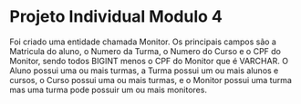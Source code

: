 # Projeto Individual Modulo 4
Foi criado uma entidade chamada Monitor.
Os principais campos são a Matricula do aluno, o Numero da Turma, o Numero do Curso e o CPF do Monitor, sendo todos BIGINT menos o CPF do Monitor que é VARCHAR.
O Aluno possui uma ou mais turmas, a Turma possui um ou mais alunos e cursos, o Curso possui uma ou mais turmas, e o Monitor possui uma turma mas uma turma pode possuir um ou mais monitores.
